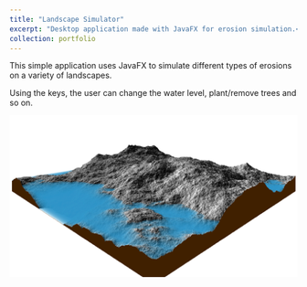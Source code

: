 ```yaml
---
title: "Landscape Simulator"
excerpt: "Desktop application made with JavaFX for erosion simulation.<br/><br/><img src='/images/erosion.png'>"
collection: portfolio
---
```


This simple application uses JavaFX to simulate different types of erosions on a variety of landscapes. 

Using the keys, the user can change the water level, plant/remove trees and so on.

<img src='/images/erosion2.png'>
